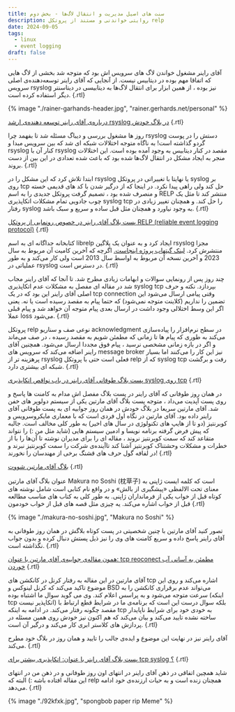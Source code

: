 ```yaml
---
title: سنت‌ های اصیل مدیریت و انتقال لاگ‌ها - بخش دوم
description: روایتی خواندنی و مستند از پروتکل relp
date: 2024-09-05
tags:
  - linux
  - event logging
draft: false
---
```

آقای راینر مشغول خواندن لاگ های سرویس اش بود که متوجه شد بخشی از لاگ هایی که اتفاقا مهم بوده در دیتابیس نیست. از آنجایی که آقای راینر توسعه‌دهنده‌ی اصلی سرویس rsyslog نیز بوده ، از همین ابزار برای انتقال لاگ‌ها به دیتابیسی در دیتاسنتر دیگر استفاده کرده است. {.rtl}

{% image "./rainer-garhands-header.jpg", "rainer.gerhards.net/personal" %}

[درباره‌ی آقای راینر توسعه دهنده‌ی ارشد rsyslog در بلاگ خودش](https://rainer.gerhards.net/personal) {.rtl}

روز ها مشغول بررسی و دیباگ مسئله شد تا بفهمد چرا rsyslog دستش را در پوست گردو گذاشته است! به ناگاه متوجه اختلالات شبکه ای شد که بین سرویس مبدا و rsyslog کنار آن با rsyslog مقصد در کنار دیتابیس به وجود آمده بوده است. این اختلالات منجر به ایجاد مشکل در انتقال لاگ‌ها شده بود که باعث شده تعدادی در این بین از دست بروند. {.rtl}

ابتدا تلاش کرد که این مشکل را در rsyslog یا نهایتا با تغییراتی در پروتکل syslog بر روی tcp حل کند ولی راهی پیدا نکرد. در اینجا که از درگیر شدن با کد های قدیمی خسته و منصرف شده بود ، تصمیم گرفت پروتکل جدیدی را به اسم RELP منتشر کند تا مثل یک چوب جادویی تمام مشکلات اتکاپذیری syslog tcp را حل کند. و همچنان تغییر زیادی در رفتار syslog به وجود نیاورد و همچنان مثل قبل ساده و سریع و سبک باشد. {.rtl}

[پست بلاگ آقای راینر در خصوص رونمایی از پروتکل RELP (reliable event logging protocol)](https://rainer.gerhards.net/2008/03/relp-reliable-event-logging-protocol.html) {.rtl}

کتابخانه جداگانه ای به اسم librelp ایجاد کرد و به عنوان یک پلاگین rsyslog مجزا منتشرش کرد. [لینک گیتهاب پروژه اینجاست.](https://github.com/rsyslog/librelp) اگرچه که آخرین کامیت آن مربوط به سال 2023 و آخرین نسخه‌ آن مربوط به اواسط سال 2013 است ولی کار می‌کند و به طور عملیاتی در rsyslog در دسترس است. {.rtl}

چند روز پس از رونمایی سوالات و ابهامات زیادی مطرح شد. تا آنجا که آقای راینر مجاب شد در مقاله ای مفصل به مشکلات عدم اتکاپذیری syslog tcp بپردازد. نکته و حرف اصلی آقای راینر این بود که در یک tcp connection وقتی پیامی ارسال می‌شود این تضمین را نداریم (کلاینت متوجه نمی‌شود) که حتما پیام به مقصد رسیده است یا نه. یعنی اگر این وسط اختلالی وجود داشت در ارسال بعدی پیام متوجه آن خواهد شد و پیام قبلی عملا loss می‌شود. {.rtl}

پروتکل relp نوعی صف و سناریو acknowledgment در سطح نرم‌افزار را پیاده‌سازی می‌کند به طوری که پیام ها تا زمانی که مطمئن شویم به مقصد رسیده ، در صف می‌ماند و اگر در بازه زمانی مشخصی نرسید ، پیام فوق مجددا ارسال می‌شود. همچنین آقای راینر اضافه می‌کند که سرویس های message broker نیز این کار را می‌کنند اما بسیار پرهزینه تر از rsyslog فعلی است حتی با پروتکل relp که از syslog tcp رفت و برگشت شبکه ای بیشتری دارد. {.rtl}

[پست بلاگ طوفانی آقای راینر در باب نواقص اتکاپذیری syslog روی tcp](https://rainer.gerhards.net/2008/04/on-unreliability-of-plain-tcp-syslog.html) {.rtl}

در همان روز طوفانی که آقای راینر در پست بلاگ مفصل اش مدام به کامنت ها پاسخ و روی پست آپدیت می‌داد ، متوجه پست بلاگ آقای مارتین یکی از سیستم دولوپر های خفن شد. آقای مارتین سریعا در بلاگ خودش در همان روز جوابیه ای به پست طوفانی آقای راینر داده بود. آقای مارتین در نگاه اول فردی است که با معماری مایکروسرویس و کوبرنتیز (دو تا از هایپ های تکنولوژی در سال های اخیر) به طور کلی مخالف است. جالبه که پیش فرض گرفته برنامه نویسا و ادمین سیستم هایی (شاید مثل من :) را نتواند متقاعد کند که سمت کوبرنتیز نروند ، مقاله ای را برای مدیران نوشته تا آن‌ها را  با از خطرات و مشکلات وحشتناک کوبرنتیز آشنا کند تاآینده‌ی شرکت را سمت کوبرنتیز نبرند و در لفافه گول حرف های قشنگ برخی از مهندسان را نخورند! {.rtl}

[بلاگ آقای مارتین شووت](https://mschuette.name/wp/) {.rtl}

عنوان بلاگ آقای مارتین Makura no Soshi (枕草子) است که کلمه ایست ژاپنی به معنای تحت الالفظی «پیشگیری از بالش» و در واقع نام کتابی است شامل نوشته های کوتاه قبل از خواب یکی از فرمانداران ژاپنی. به طور کلی به کتاب های مناسب مطالعه قبل از خواب اشاره می‌کند. یه چیزی مثل قصه های قبل از خواب خودمون {.rtl}

{% image "./makura-no-soshi.jpg", "Makura no Soshi" %}

تصور کنید آقای مارتین با چنین شخصیتی در پست کوتاه بلاگش در همان روز طوفانی به آقای راینر پاسخ داده و سریع کامنت های وی را نیز ذیل پستش دنبال کرده و بدون جواب نگذاشته است. {.rtl}

[همون مقاله‌ی جوابیه‌ی آقای مارتین با عنوان: tcp reoconect مطمئن به آسانی آب خوردن](https://mschuette.name/wp/2008/05/reliable-tcp-reconnect-made-easy/) {.rtl}

آقای مارتین در این مقاله به رفتار کرنل در کانکشن های tcp اشاره می‌کند و روی این موضوع تاکید می‌کند که کرنل لینوکس و BSD می‌تواند‌ عدم برقراری کانکشن را به سرعت متوجه می‌شود و به پراسس اعلام کند. وی می گوید سوال ما اشتباه بوده (اینکه tcp اتکاپذیر نیست) بلکه سوال درست این است که برنامه‌ی ما در شرایط قطع ارتباط با مقصد چگونه رفتار می‌کند. در ادامه به اینکه tcp به خودی خود برای شرایط ناپایدار ساخته نشده تایید می‌کند و بیان می‌کند که هم اکنون نیز خودش روی همین مسئله در پردازش های کلاستر ابری کار می‌کند و درگیر آن است. {.rtl}

آقای راینر نیز در نهایت این موضوع و ایده‌ی جالب را تایید و همان روز در بلاگ خود مطرح می‌کند. {.rtl}

[پست بلاگ آقای راینر با عنوان: اتکاپذیری بیشتر برای tcp syslog ؟](https://rainer.gerhards.net/2008/05/more-reliability-for-tcp-syslog.html) {.rtl}

شاید همچین اتفاقی در ذهن آقای راینر در انتهای اون روز طوفانی و در ذهن من در انتهای این مقاله افتاده باشه :) البته که relp همچنان زنده است و به حیات ارزنده‌ی خود ادامه می‌دهد. {.rtl}

{% image "./92kfxk.jpg", "spongbob paper rip Meme" %}
